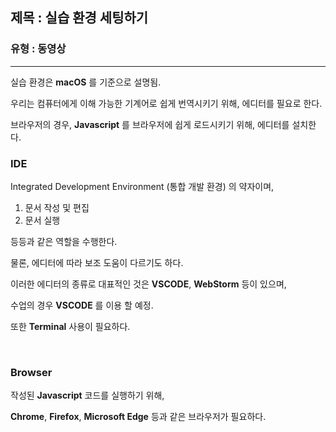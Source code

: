 ## 제목 : 실습 환경 세팅하기

### 유형 : 동영상

---

실습 환경은 **macOS** 를 기준으로 설명됨.

우리는 컴퓨터에게 이해 가능한 기계어로 쉽게 번역시키기 위해, 에디터를 필요로 한다.

브라우저의 경우, **Javascript** 를 브라우저에 쉽게 로드시키기 위해, 에디터를 설치한다.

### IDE

Integrated Development Environment (통합 개발 환경) 의 약자이며,

1. 문서 작성 및 편집
2. 문서 실행 

등등과 같은 역할을 수행한다.

물론, 에디터에 따라 보조 도움이 다르기도 하다. 

이러한 에디터의 종류로 대표적인 것은 **VSCODE**, **WebStorm** 등이 있으며,

수업의 경우 **VSCODE** 를 이용 할 예정.

또한 **Terminal** 사용이 필요하다.

<br/>

### Browser

작성된 **Javascript** 코드를 실행하기 위해,

**Chrome**, **Firefox**, **Microsoft Edge** 등과 같은 브라우저가 필요하다.